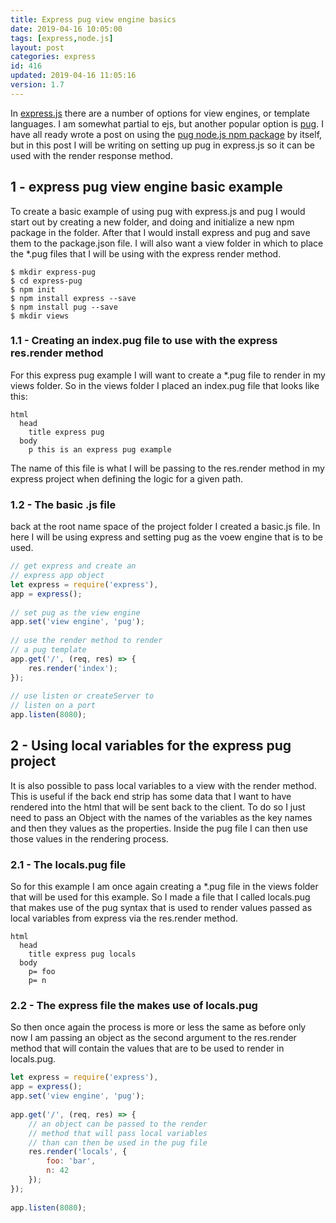 ```yaml
---
title: Express pug view engine basics
date: 2019-04-16 10:05:00
tags: [express,node.js]
layout: post
categories: express
id: 416
updated: 2019-04-16 11:05:16
version: 1.7
---
```


In [express.js](https://expressjs.com/) there are a number of options for view engines, or template languages. I am somewhat partial to ejs, but another popular option is [pug](https://pugjs.org/api/getting-started.html). I have all ready wrote a post on using the [pug node.js npm package](/2017/12/05/nodejs-pug-getting-started/) by itself, but in this post I will be writing on setting up pug in express.js so it can be used with the render response method.

<!-- more -->

## 1 - express pug view engine basic example

To create a basic example of using pug with express.js and pug I would start out by creating a new folder, and doing and initialize a new npm package in the folder. After that I would install express and pug and save them to the package.json file. I will also want a view folder in which to place the \*.pug files that I will be using with the express render method.

```
$ mkdir express-pug
$ cd express-pug
$ npm init
$ npm install express --save
$ npm install pug --save
$ mkdir views
```


### 1.1 - Creating an index.pug file to use with the express res.render method

For this express pug example I will want to create a \*.pug file to render in my views folder. So in the views folder I placed an index.pug file that looks like this:

```
html
  head
    title express pug
  body
    p this is an express pug example
```

The name of this file is what I will be passing to the res.render method in my express project when defining the logic for a given path.

### 1.2 - The basic .js file

back at the root name space of the project folder I created a basic.js file. In here I will be using express and setting pug as the voew engine that is to be used.

```js
// get express and create an
// express app object
let express = require('express'),
app = express();
 
// set pug as the view engine
app.set('view engine', 'pug');
 
// use the render method to render
// a pug template
app.get('/', (req, res) => {
    res.render('index');
});
 
// use listen or createServer to
// listen on a port
app.listen(8080);
```

## 2 - Using local variables for the express pug project

It is also possible to pass local variables to a view with the render method. This is useful if the back end strip has some data that I want to have rendered into the html that will be sent back to the client. To do so I just need to pass an Object with the names of the variables as the key names and then they values as the properties. Inside the pug file I can then use those values in the rendering process.

### 2.1 - The locals.pug file

So for this example I am once again creating a \*.pug file in the views folder that will be used for this example. So I made a file that I called locals.pug that makes use of the pug syntax that is used to render values passed as local variables from express via the res.render method.

```
html
  head
    title express pug locals
  body
    p= foo
    p= n
```

### 2.2 - The express file the makes use of locals.pug

So then once again the process is more or less the same as before only now I am passing an object as the second argument to the res.render method that will contain the values that are to be used to render in locals.pug.

```js
let express = require('express'),
app = express();
app.set('view engine', 'pug');
 
app.get('/', (req, res) => {
    // an object can be passed to the render
    // method that will pass local variables
    // than can then be used in the pug file
    res.render('locals', {
        foo: 'bar',
        n: 42
    });
});
 
app.listen(8080);
```